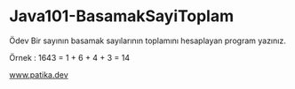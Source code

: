 # Java101-BasamakSayiToplam

Ödev
Bir sayının basamak sayılarının toplamını hesaplayan program yazınız.

Örnek : 1643 = 1 + 6 + 4 + 3 = 14

www.patika.dev

